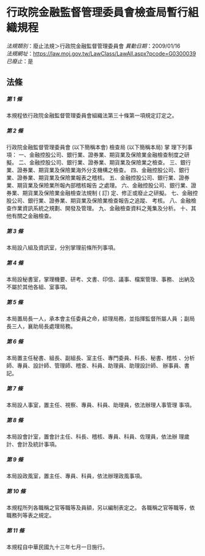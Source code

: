 # 行政院金融監督管理委員會檢查局暫行組織規程

*法規類別*：廢止法規＞行政院金融監督管理委員會
*異動日期*：2009/01/16  
*法規網址*：https://law.moj.gov.tw/LawClass/LawAll.aspx?pcode=G0300039
*已廢止*：是


## 法條
##### 第 1 條
本規程依行政院金融監督管理委員會組織法第三十條第一項規定訂定之。

##### 第 2 條
行政院金融監督管理委員會 (以下簡稱本會) 檢查局 (以下簡稱本局) 掌
理下列事項：
一、金融控股公司、銀行業、證券業、期貨業及保險業金融檢查制度之研
    擬。
二、金融控股公司、銀行業、證券業、期貨業及保險業之檢查。
三、銀行業、證券業、期貨業及保險業海外分支機構之檢查。
四、金融控股公司、銀行業、證券業、期貨業及保險業報表之稽核。
五、金融控股公司、銀行業、證券業、期貨業及保險業所報內部稽核報告
    之處理。
六、金融控股公司、銀行業、證券業、期貨業及保險業金融檢查法規制 (
    訂) 定、修正或廢止之研擬。
七、金融控股公司、銀行業、證券業、期貨業及保險業檢查報告之追蹤、
    考核。
八、金融檢查作業資訊系統之規劃、開發及管理。
九、金融檢查資料之蒐集及分析。
十、其他有關之金融檢查。

##### 第 3 條
本局設八組及資訊室，分別掌理前條所列事項。

##### 第 4 條
本局設秘書室，掌理機要、研考、文書、印信、議事、檔案管理、事務、
出納及不屬於其他各組、室事項。

##### 第 5 條
本局置局長一人，承本會主任委員之命，綜理局務，並指揮監督所屬人員
；副局長三人，襄助局長處理局務。

##### 第 6 條
本局置主任秘書、組長、副組長、室主任、專門委員、科長、秘書、稽核
、分析師、專員、設計師、管理師、稽查、科員、助理員、助理設計師、
辦事員、書記。

##### 第 7 條
本局設人事室，置主任、視察、專員、科員、助理員，依法辦理人事管理
事項。

##### 第 8 條
本局設會計室，置會計主任、科長、稽核、專員、科員、佐理員，依法辦
理歲計、會計及統計事項。

##### 第 9 條
本局設政風室，置主任、專員、科員，依法辦理政風事項。

##### 第 10 條
本規程所列各職稱之官等職等及員額，另以編制表定之。
各職稱之官等職等，依職務列等表之規定。

##### 第 11 條
本規程自中華民國九十三年七月一日施行。


